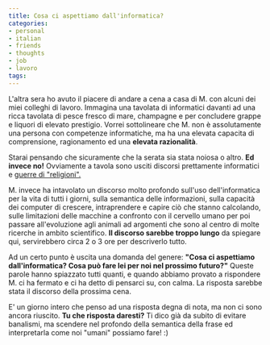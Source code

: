```yaml
---
title: Cosa ci aspettiamo dall'informatica?
categories:
- personal
- italian
- friends
- thoughts
- job
- lavoro
tags:
---
```

L'altra sera ho avuto il piacere di andare a cena a casa di M. con alcuni dei
miei colleghi di lavoro. Immagina una tavolata di informatici davanti ad una
ricca tavolata di pesce fresco di mare, champagne e per concludere grappe e
liquori di elevato prestigio. Vorrei sottolineare che M. non è assolutamente
una persona con competenze informatiche, ma ha una elevata capacita di
comprensione, ragionamento ed una **elevata razionalità**.

Starai pensando che sicuramente che la serata sia stata noiosa o altro. **Ed
invece no!** Ovviamente a tavola sono usciti discorsi prettamente informatici
e [guerre di "religioni".](http://it.wikipedia.org/wiki/Religion_war)

M. invece ha intavolato un discorso molto profondo sull'uso dell'informatica
per la vita di tutti i giorni, sulla semantica delle informazioni, sulla
capacità dei computer di crescere, intraprendere e capire ciò che stanno
calcolando, sulle limitazioni delle macchine a confronto con il cervello umano
per poi passare all'evoluzione agli animali ad argomenti che sono al centro di
molte ricerche in ambito scientifico. **Il discorso sarebbe troppo lungo** da
spiegare qui, servirebbero circa 2 o 3 ore per descriverlo tutto.

Ad un certo punto è uscita una domanda del genere: **"Cosa ci aspettiamo
dall'informatica? Cosa può fare lei per noi nel prossimo futuro?"** Queste
parole hanno spiazzato tutti quanti, e quando abbiamo provato a rispondere M.
ci ha fermato e ci ha detto di pensarci su, con calma. La risposta sarebbe
stata il discorso della prossima cena.

E' un giorno intero che penso ad una risposta degna di nota, ma non ci sono
ancora riuscito. **Tu che risposta daresti?** Ti dico già da subito di evitare
banalismi, ma scendere nel profondo della semantica della frase ed
interpretarla come noi "umani" possiamo fare! :)
